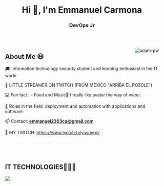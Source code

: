 <h1 align="center">Hi 👋, I'm Emmanuel Carmona</h1>
<h3 align="center">DevOps Jr</h3>

<br>


<br>

<p><img align="right" src="https://github.com/Adam-pw/Adam-pw/blob/main/animation_500_kxa883sd.gif" alt="adam-pw" /></p>

<h2>About Me 😃</h2>
<!--Intro start-->

<p align="left">
🎓 information technology security student and learning enthusiast in the IT world

🎥 LITTLE STREAMER ON TWITCH (FROM MEXICO "ARRIBA EL POZOLE")

💻 Fun fact : - Food and Music🎵 I really like avatar the way of water.

📝 Roles in the field: deployment and automation with applications and software

📫 Contact: **emmanuel2303cp@gmail.com**

🎥 MY TWITCH: https://www.twitch.tv/yosoyrev



<br>


</p>

<br>

<h2 >IT TECHNOLOGIES👨🏻‍💻</h2>
<!--tech stack icons-->
<p align="left">
  <a href="https://skillicons.dev">
    <img src="https://skillicons.dev/icons?i=docker,kubernetes,vscode,linux,git,github,githubactions,python,aws,gitlab,jenkins,heroku,vercel,netlify,terraform," />
  </a>
</p>
<br>





      


